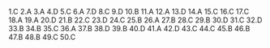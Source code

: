 1.C
2.A
3.A
4.D
5.C
6.A
7.D
8.C
9.D
10.B
11.A
12.A
13.D
14.A
15.C
16.C
17.C
18.A
19.A
20.D
21.B
22.C
23.D
24.C
25.B
26.A
27.B
28.C
29.B
30.D
31.C
32.D
33.B
34.B
35.C
36.A
37.B
38.D
39.B
40.D
41.A
42.D
43.C
44.C
45.B
46.B
47.B
48.B
49.C
50.C